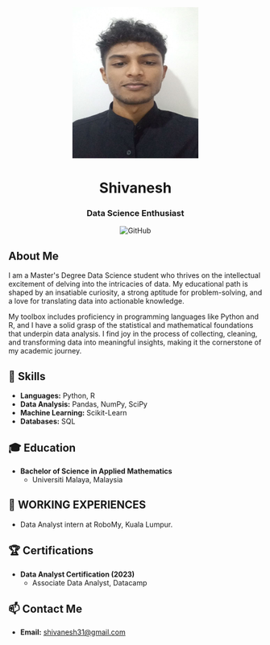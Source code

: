 <p align="center">
  <img src="https://github.com/shivanesh31/Shivanesh/blob/91564bdca24849f1f4b4d56d2f91cd2ce8d26380/images/my_image.jpeg" alt="Your Profile Picture" width=250 height=300>

</p>

<h1 align="center">Shivanesh</h1>

<h3 align="center">Data Science Enthusiast</h3>

  <div align="center">
  <a href="https://github.com/Shivanesh31" target="_blank" style="text-decoration: none; margin: 10px;">
    <img src="https://img.shields.io/badge/GitHub-Follow-181717" alt="GitHub" width="150" height="30">
  </a>
</div>


## About Me

I am a Master's Degree Data Science student who thrives on the intellectual excitement of delving into the intricacies of data. My educational path is shaped by an insatiable curiosity, a strong aptitude for problem-solving, and a love for translating data into actionable knowledge.

My toolbox includes proficiency in programming languages like Python and R, and I have a solid grasp of the statistical and mathematical foundations that underpin data analysis. I find joy in the process of collecting, cleaning, and transforming data into meaningful insights, making it the cornerstone of my academic journey.


## 💼 Skills

- **Languages:** Python, R
- **Data Analysis:** Pandas, NumPy, SciPy
- **Machine Learning:** Scikit-Learn
- **Databases:** SQL


## 🎓 Education

- **Bachelor of Science in Applied Mathematics**
  - Universiti Malaya, Malaysia
 
## 🧰 WORKING EXPERIENCES
- Data Analyst intern at RoboMy, Kuala Lumpur.
  

## 🏆 Certifications

- **Data Analyst Certification (2023)**
  - Associate Data Analyst, Datacamp

## 📫 Contact Me

- **Email:** shivanesh31@gmail.com


